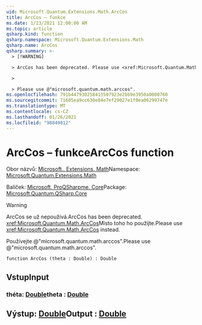 ```yaml
---
uid: Microsoft.Quantum.Extensions.Math.ArcCos
title: ArcCos – funkce
ms.date: 1/23/2021 12:00:00 AM
ms.topic: article
qsharp.kind: function
qsharp.namespace: Microsoft.Quantum.Extensions.Math
qsharp.name: ArcCos
qsharp.summary: >-
  > [!WARNING]

  > ArcCos has been deprecated. Please use <xref:Microsoft.Quantum.Math.ArcCos> instead.

  >

  > Please use @"microsoft.quantum.math.arccos".
ms.openlocfilehash: 791b447930258413507923e2bb9e3950a0000760
ms.sourcegitcommit: 71605ea9cc630e84e7ef29027e1f0ea06299747e
ms.translationtype: MT
ms.contentlocale: cs-CZ
ms.lasthandoff: 01/26/2021
ms.locfileid: "98849812"
---
```

# <a name="arccos-function"></a><span data-ttu-id="5cc44-102">ArcCos – funkce</span><span class="sxs-lookup"><span data-stu-id="5cc44-102">ArcCos function</span></span>

<span data-ttu-id="5cc44-103">Obor názvů: [Microsoft.. Extensions. Math](xref:Microsoft.Quantum.Extensions.Math)</span><span class="sxs-lookup"><span data-stu-id="5cc44-103">Namespace: [Microsoft.Quantum.Extensions.Math](xref:Microsoft.Quantum.Extensions.Math)</span></span>

<span data-ttu-id="5cc44-104">Balíček: [Microsoft. ProQSharpme. Core](https://nuget.org/packages/Microsoft.Quantum.QSharp.Core)</span><span class="sxs-lookup"><span data-stu-id="5cc44-104">Package: [Microsoft.Quantum.QSharp.Core](https://nuget.org/packages/Microsoft.Quantum.QSharp.Core)</span></span>


> [!WARNING]
> <span data-ttu-id="5cc44-105">ArcCos se už nepoužívá.</span><span class="sxs-lookup"><span data-stu-id="5cc44-105">ArcCos has been deprecated.</span></span> <span data-ttu-id="5cc44-106"><xref:Microsoft.Quantum.Math.ArcCos>Místo toho ho použijte.</span><span class="sxs-lookup"><span data-stu-id="5cc44-106">Please use <xref:Microsoft.Quantum.Math.ArcCos> instead.</span></span>
>
> <span data-ttu-id="5cc44-107">Používejte @"microsoft.quantum.math.arccos".</span><span class="sxs-lookup"><span data-stu-id="5cc44-107">Please use @"microsoft.quantum.math.arccos".</span></span>



```qsharp
function ArcCos (theta : Double) : Double
```


## <a name="input"></a><span data-ttu-id="5cc44-108">Vstup</span><span class="sxs-lookup"><span data-stu-id="5cc44-108">Input</span></span>

### <a name="theta--double"></a><span data-ttu-id="5cc44-109">théta: [Double](xref:microsoft.quantum.lang-ref.double)</span><span class="sxs-lookup"><span data-stu-id="5cc44-109">theta : [Double](xref:microsoft.quantum.lang-ref.double)</span></span>





## <a name="output--double"></a><span data-ttu-id="5cc44-110">Výstup: [Double](xref:microsoft.quantum.lang-ref.double)</span><span class="sxs-lookup"><span data-stu-id="5cc44-110">Output : [Double](xref:microsoft.quantum.lang-ref.double)</span></span>

